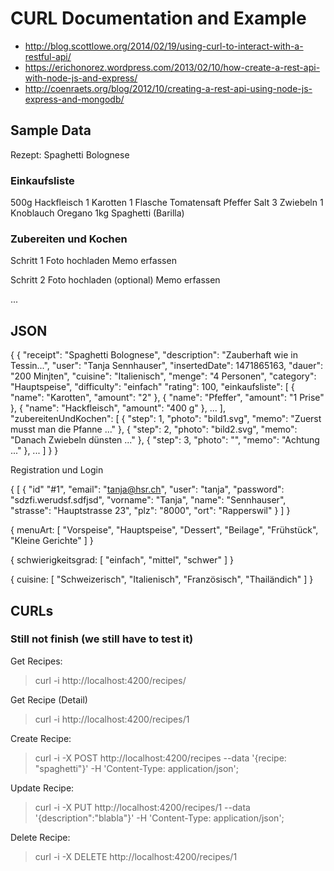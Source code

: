 # CURL Documentation and Example

- http://blog.scottlowe.org/2014/02/19/using-curl-to-interact-with-a-restful-api/
- https://erichonorez.wordpress.com/2013/02/10/how-create-a-rest-api-with-node-js-and-express/
- http://coenraets.org/blog/2012/10/creating-a-rest-api-using-node-js-express-and-mongodb/

## Sample Data

Rezept: Spaghetti Bolognese

### Einkaufsliste

500g Hackfleisch
1 Karotten
1 Flasche Tomatensaft
Pfeffer
Salt
3 Zwiebeln
1 Knoblauch
Oregano
1kg Spaghetti (Barilla)

### Zubereiten und Kochen

Schritt 1
Foto hochladen
Memo erfassen

Schritt 2
Foto hochladen (optional)
Memo erfassen

...

## JSON

{
  {
    "receipt": "Spaghetti Bolognese",
    "description": "Zauberhaft wie in Tessin...",
    "user": "Tanja Sennhauser",
    "insertedDate": 1471865163,
    "dauer": "200 Minjten",
    "cuisine": "Italienisch",
    "menge": "4 Personen",
    "category": "Hauptspeise",
    "difficulty": "einfach"
    "rating": 100,
    "einkaufsliste": [
      {
        "name": "Karotten",
        "amount": "2"
      },
      {
        "name": "Pfeffer",
        "amount": "1 Prise"
      },
      {
        "name": "Hackfleisch",
        "amount": "400 g"
      },
      ...
    ],
    "zubereitenUndKochen": [
      {
        "step": 1,
        "photo": "bild1.svg",
        "memo": "Zuerst musst man die Pfanne ..."
      },
      {
        "step": 2,
        "photo": "bild2.svg",
        "memo": "Danach Zwiebeln dünsten ..."
      },
      {
        "step": 3,
        "photo": "",
        "memo": "Achtung ..."
      },
      ...
    ]
  }
}

Registration und Login

{
  [
    {
      "id" "#1",
      "email": "tanja@hsr.ch",
      "user": "tanja",
      "password": "sdzfi.werudsf.sdfjsd",
      "vorname": "Tanja",
      "name": "Sennhauser",
      "strasse": "Hauptstrasse 23",
      "plz": "8000",
      "ort": "Rapperswil"
    }
  ]
}

{
  menuArt: [
    "Vorspeise", "Hauptspeise", "Dessert", "Beilage", "Frühstück", "Kleine Gerichte"
  ]
}

{
  schwierigkeitsgrad: [
    "einfach", "mittel", "schwer"
  ]
}

{
  cuisine: [
    "Schweizerisch", "Italienisch", "Französisch", "Thailändich"
  ]
}

## CURLs

### Still not finish (we still have to test it)

Get Recipes:

> curl -i http://localhost:4200/recipes/

Get Recipe (Detail)

> curl -i http://localhost:4200/recipes/1

Create Recipe:

> curl -i -X POST http://localhost:4200/recipes --data '{recipe: "spaghetti"}' -H 'Content-Type: application/json';

Update Recipe:

> curl -i -X PUT http://localhost:4200/recipes/1 --data '{description&quot;:&quot;blabla&quot;}' -H 'Content-Type: application/json';

Delete Recipe:

> curl -i -X DELETE http://localhost:4200/recipes/1
